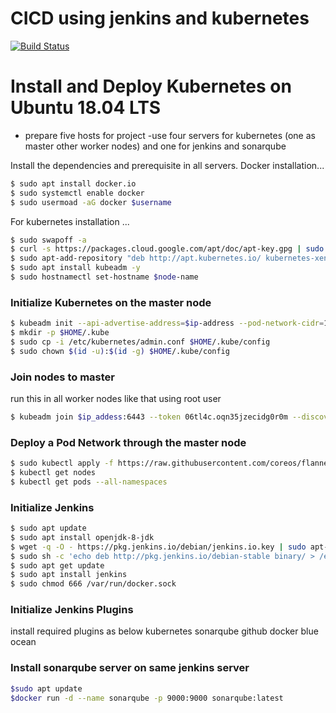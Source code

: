 # CICD using jenkins and kubernetes




[![Build Status](https://travis-ci.org/joemccann/dillinger.svg?branch=master)](https://travis-ci.org/joemccann/dillinger)

# Install and Deploy Kubernetes on Ubuntu 18.04 LTS

  - prepare five hosts for project 
  -use four servers for kubernetes (one as master other worker nodes) and one for jenkins and sonarqube

Install the dependencies and prerequisite in all servers.
Docker installation...
```sh
$ sudo apt install docker.io
$ sudo systemctl enable docker
$ sudo usermoad -aG docker $username
```

For kubernetes installation ...

```sh
$ sudo swapoff -a
$ curl -s https://packages.cloud.google.com/apt/doc/apt-key.gpg | sudo apt-key add
$ sudo apt-add-repository "deb http://apt.kubernetes.io/ kubernetes-xenial main"
$ sudo apt install kubeadm -y
$ sudo hostnamectl set-hostname $node-name
```

### Initialize Kubernetes on the master node
```sh
$ kubeadm init --api-advertise-address=$ip-address --pod-network-cidr=10.244.0.0/16
$ mkdir -p $HOME/.kube
$ sudo cp -i /etc/kubernetes/admin.conf $HOME/.kube/config
$ sudo chown $(id -u):$(id -g) $HOME/.kube/config
```

### Join nodes to master
run this in all worker nodes like that using root user
```sh
$ kubeadm join $ip_addess:6443 --token 06tl4c.oqn35jzecidg0r0m --discovery-token-ca-cert-hash sha256:c40f5fa0aba6ba311efcdb0e8cb637ae0eb8ce27b7a03d47be6d966142f2204c
```

### Deploy a Pod Network through the master node
```sh
$ sudo kubectl apply -f https://raw.githubusercontent.com/coreos/flannel/master/Documentation/kube-flannel.yml
$ kubectl get nodes   
$ kubectl get pods --all-namespaces
```
### Initialize Jenkins
```sh
$ sudo apt update
$ sudo apt install openjdk-8-jdk
$ wget -q -O - https://pkg.jenkins.io/debian/jenkins.io.key | sudo apt-key add -
$ sudo sh -c 'echo deb http://pkg.jenkins.io/debian-stable binary/ > /etc/apt/sources.list.d/jenkins.list'
$ sudo apt get update
$ sudo apt install jenkins
$ sudo chmod 666 /var/run/docker.sock 
```
### Initialize Jenkins Plugins
install required plugins as below
kubernetes
sonarqube
github
docker
blue ocean
### Install sonarqube server on same jenkins server

```sh
$sudo apt update
$docker run -d --name sonarqube -p 9000:9000 sonarqube:latest
```

